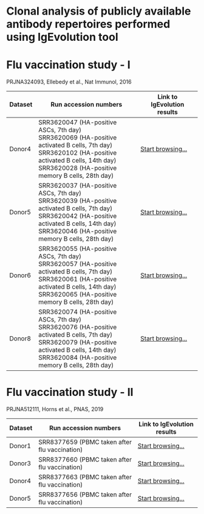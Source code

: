 # Clonal analysis of publicly available antibody repertoires performed using IgEvolution tool

# Flu vaccination study - I
PRJNA324093, Ellebedy et al., Nat Immunol, 2016

| Dataset | Run accession numbers                                                                                                                                                                             | Link to IgEvolution results                                                                                         |
|---------|---------------------------------------------------------------------------------------------------------------------------------------------------------------------------------------------------|---------------------------------------------------------------------------------------------------------------------|
| Donor4  | SRR3620047 (HA-positive ASCs, 7th day)<br> SRR3620069 (HA-positive activated B cells, 7th day)<br> SRR3620102 (HA-positive activated B cells, 14th day)<br> SRR3620028 (HA-positive memory B cells, 28th day) | [Start browsing...](https://immunotools.github.io/ig_evolution_results/docs/html_flu1_dnr4_files/html_files/multiplicity_html/lineage2149_vertices266_edges327.html)   |
| Donor5  | SRR3620037 (HA-positive ASCs, 7th day)<br> SRR3620039 (HA-positive activated B cells, 7th day)<br> SRR3620042 (HA-positive activated B cells, 14th day)<br> SRR3620046 (HA-positive memory B cells, 28th day) | [Start browsing...](https://immunotools.github.io/ig_evolution_results/docs/html_flu1_dnr5_files/html_files/multiplicity_html/lineage845_vertices425_edges599.html)    |
| Donor6  | SRR3620055 (HA-positive ASCs, 7th day)<br> SRR3620057 (HA-positive activated B cells, 7th day)<br> SRR3620061 (HA-positive activated B cells, 14th day)<br> SRR3620065 (HA-positive memory B cells, 28th day) | [Start browsing...](https://immunotools.github.io/ig_evolution_results/docs/html_flu1_dnr6_files/html_files/multiplicity_html/lineage1237_vertices2127_edges2746.html) |
| Donor8  | SRR3620074 (HA-positive ASCs, 7th day)<br> SRR3620076 (HA-positive activated B cells, 7th day)<br> SRR3620079 (HA-positive activated B cells, 14th day)<br> SRR3620084 (HA-positive memory B cells, 28th day) | [Start browsing...](https://immunotools.github.io/ig_evolution_results/docs/html_flu1_dnr8_files/html_files/multiplicity_html/lineage1867_vertices1828_edges3206.html) |

# Flu vaccination study - II
PRJNA512111, Horns et al., PNAS, 2019

| Dataset | Run accession numbers                         | Link to IgEvolution results                                                                                          |
|---------|-----------------------------------------------|----------------------------------------------------------------------------------------------------------------------|
| Donor1  | SRR8377659 (PBMC taken after flu vaccination) | [Start browsing...](https://immunotools.github.io/ig_evolution_results/docs/html_flu2_dnr1_files/html_files/multiplicity_html/lineage65579_vertices1790_edges2547.html) |
| Donor3  | SRR8377660 (PBMC taken after flu vaccination) | [Start browsing...](https://immunotools.github.io/ig_evolution_results/docs/html_flu2_dnr3_files/html_files/multiplicity_html/lineage99188_vertices613_edges719.html)   |
| Donor4  | SRR8377663 (PBMC taken after flu vaccination) | [Start browsing...](https://immunotools.github.io/ig_evolution_results/docs/html_flu2_dnr4_files/html_files/multiplicity_html/lineage51164_vertices251_edges336.html)   |
| Donor5  | SRR8377656 (PBMC taken after flu vaccination) | [Start browsing...](https://immunotools.github.io/ig_evolution_results/docs/html_flu2_dnr5_files/html_files/multiplicity_html/lineage18488_vertices147_edges199.html)   |
